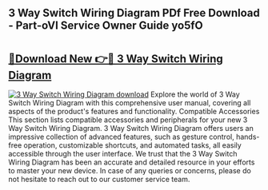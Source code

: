 ## 3 Way Switch Wiring Diagram PDf Free Download - Part-oVI Service Owner Guide yo5fO

# <h2><a href="http://dfovk33.blite.top/?on=3+Way+Switch+Wiring+Diagram">🔗Download New 👉🔴 3 Way Switch Wiring Diagram</a></h2>

[![3 Way Switch Wiring Diagram download](https://i.imgur.com/lujVjoI.png)](http://dfovk33.blite.top/?on=3+Way+Switch+Wiring+Diagram)
Explore the world of 3 Way Switch Wiring Diagram with this comprehensive user manual, covering all aspects of the product's features and functionality. Compatible Accessories This section lists compatible accessories and peripherals for your new 3 Way Switch Wiring Diagram. 3 Way Switch Wiring Diagram offers users an impressive collection of advanced features, such as gesture control, hands-free operation, customizable shortcuts, and automated tasks, all easily accessible through the user interface. We trust that the 3 Way Switch Wiring Diagram has been an accurate and detailed resource in your efforts to master your new device. In case of any queries or concerns, please do not hesitate to reach out to our customer service team.
